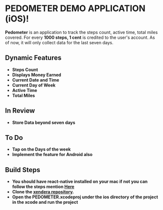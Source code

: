 # PEDOMETER DEMO APPLICATION (iOS)!

**Pedometer** is an application to track the steps count, active time, total miles covered.
For every **1000 steps, 1 cent** is credited to the user's account. As of now, it will only collect data for the last seven days.


## Dynamic Features
 - **Steps Count**
 - **Displays Money Earned**
 - **Current Date and Time**
 - **Current Day of Week**
 - **Active Time**
 - **Total Miles**

 ## In Review
 - **Store Data beyond seven days**


## To Do
- **Tap on the Days of the week**
- **Implement the feature for Android also**

## Build Steps
- **You should have react-native installed on your mac if not you can follow the steps mention [Here](https://facebook.github.io/react-native/docs/getting-started.html/)**
- **Clone the [xendera repository](https://bitbucket.org/successivesoftware/xendera).**
- **Open the PEDOMETER.xcodeproj under the ios directory of the project in the xcode and run the project**